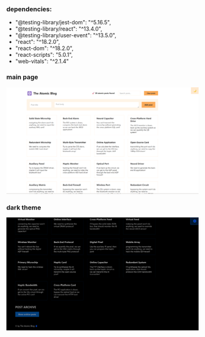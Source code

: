### dependencies:

- "@testing-library/jest-dom": "^5.16.5",
- "@testing-library/react": "^13.4.0",
- "@testing-library/user-event": "^13.5.0",
- "react": "^18.2.0",
- "react-dom": "^18.2.0",
- "react-scripts": "5.0.1",
- "web-vitals": "^2.1.4"

### main page

![alt text](image.png)

### dark theme

![alt text](image-1.png)
